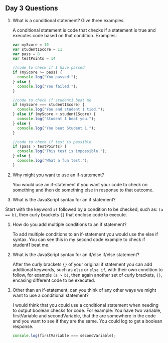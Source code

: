 ## Day 3 Questions

1. What is a conditional statement? Give three examples.  

   A conditional statement is code that checks if a statement is true and executes code based on that condition. Examples:  
   ```javascript
   var myScore = 10
   var student1Score = 11
   var pass = 8
   var testPoints = 14

   //code to check if I have passed
   if (myScore >= pass) {
     console.log("You passed!");
   } else {
     console.log("You failed.");
   }

   //code to check if student1 beat me
   if (myScore === student1Score) {
     console.log("You and student 1 tied.");
   } else if (myScore < student1Score) {
     console.log("Student 1 beat you.");
   } else {
     console.log("You beat Student 1.");
   }

   //code to check if test is passible
   if (pass > testPoints) {
     console.log("This test is impossible.");
   } else {
     console.log("What a fun test.");
   }
   ```

1. Why might you want to use an if-statement?  

   You would use an if-statement if you want your code to check on something and then do something else in response to that outcome.

1. What is the JavaScript syntax for an if statement?  

  Start with the keyword `if` followed by a condition to be checked, such as: `(a == b)`, then curly brackets `{}` that enclose code to execute.

1. How do you add multiple conditions to an if statement?  

    To add multiple conditions to an if-statement you would use the else if syntax. You can see this in my second code example to check if student1 beat me.

1. What is the JavaScript syntax for an if/else if/else statement?  

   After the curly brackets `{}` of your original if statement you can add additional keywords, such as `else` or `else if`, with their own condition to follow, for example `(a > b)`, then again another set of curly brackets, `{}`, encasing different code to be executed.

1. Other than an if-statement, can you think of any other ways we might want to use a conditional statement?  

   I would think that you could use a conditional statement when needing to output boolean checks for code. For example: You have two variable, firstVariable and secondVariable, that the are somewhere in the code and you want to see if they are the same. You could log to get a boolean response.
   ```javascript
   console.log(firstVariable === secondVariable);
   ```
